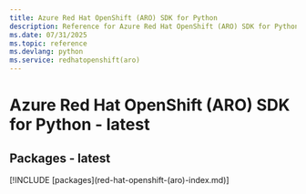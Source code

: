 ```yaml
---
title: Azure Red Hat OpenShift (ARO) SDK for Python
description: Reference for Azure Red Hat OpenShift (ARO) SDK for Python
ms.date: 07/31/2025
ms.topic: reference
ms.devlang: python
ms.service: redhatopenshift(aro)
---
```

# Azure Red Hat OpenShift (ARO) SDK for Python - latest
## Packages - latest
[!INCLUDE [packages](red-hat-openshift-(aro\)-index.md)]
